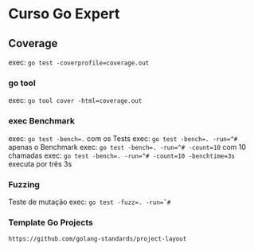 # Curso Go Expert

## Coverage

exec: `go test -coverprofile=coverage.out`

### go tool

exec: `go tool cover -html=coverage.out`

### exec Benchmark

exec: `go test -bench=.` com os Tests
exec: `go test -bench=. -run=^#` apenas o Benchmark
exec: `go test -bench=. -run=^# -count=10` com 10 chamadas
exec: `go test -bench=. -run=^# -count=10 -benchtime=3s` executa por três 3s

### Fuzzing

Teste de mutação
exec: `go test -fuzz=. -run=ˆ#`

### Template Go Projects

`https://github.com/golang-standards/project-layout`
